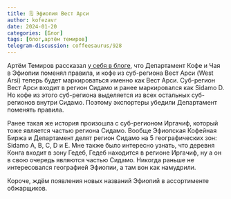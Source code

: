 ```yaml
---
title: 🗒 Эфиопия Вест Арси
author: kofezavr
date: 2024-01-20
categories: [Блог]
tags: [блог,артём темиров]
telegram-discussion: coffeesaurus/928
--- 
```

Артём Темиров рассказал [у себя в блоге](https://t.me/neroaster/848), что Департамент Кофе и Чая в Эфиопии поменял правила, и кофе из суб-региона Вест Арси (West Arsi) теперь будет маркироваться именно как Вест Арси. Суб-регион Вест Арси входит в регион Сидамо и ранее маркировался как Sidamo D. Но кофе из этого суб-региона выделяется из всех остальных суб-регионов внутри Сидамо. Поэтому экспортеры убедили Департамент поменять правила.

Ранее такая же история произошла с суб-регионом Иргачиф, который тоже является частью региона Сидамо. Вообще Эфиопская Кофейная Биржа и Департамент делят регион Сидамо на 5 географических зон: Sidamo A, B, C, D и E. Мне также было интересно узнать, что деревня Конга входит в зону Гедеб, Гедеб находится в регионе Иргачиф, ну а он в свою очередь являются частью Сидамо. Никогда раньше не интересовался географией Эфиопии, а там вон как намудрили.

Короче, ждём появления новых названий Эфиопий в ассортименте обжарщиков.
